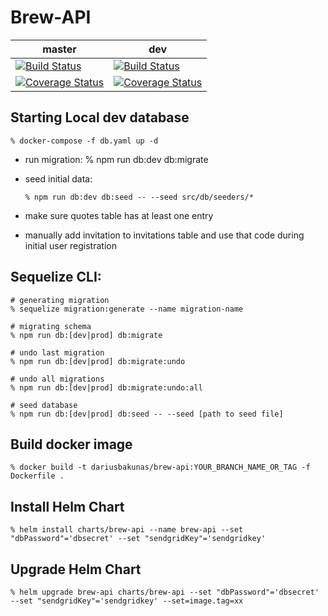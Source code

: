 # Brew-API

| master                                                                                                                                                                   | dev                                                                                                                                                                |
| ------------------------------------------------------------------------------------------------------------------------------------------------------------------------ | ------------------------------------------------------------------------------------------------------------------------------------------------------------------ |
| [![Build Status](https://travis-ci.org/dariusbakunas/brew-api.svg?branch=master)](https://travis-ci.org/dariusbakunas/brew-api)                                          | [![Build Status](https://travis-ci.org/dariusbakunas/brew-api.svg?branch=dev)](https://travis-ci.org/dariusbakunas/brew-api)                                       |
| [![Coverage Status](https://coveralls.io/repos/github/dariusbakunas/brew-api/badge.svg?branch=master)](https://coveralls.io/github/dariusbakunas/brew-api?branch=master) | [![Coverage Status](https://coveralls.io/repos/github/dariusbakunas/brew-api/badge.svg?branch=dev)](https://coveralls.io/github/dariusbakunas/brew-api?branch=dev) |

## Starting Local dev database

    % docker-compose -f db.yaml up -d

- run migration:
  % npm run db:dev db:migrate
- seed initial data:

      % npm run db:dev db:seed -- --seed src/db/seeders/*

- make sure quotes table has at least one entry
- manually add invitation to invitations table and use that code during initial user registration

## Sequelize CLI:

    # generating migration
    % sequelize migration:generate --name migration-name

    # migrating schema
    % npm run db:[dev|prod] db:migrate

    # undo last migration
    % npm run db:[dev|prod] db:migrate:undo

    # undo all migrations
    % npm run db:[dev|prod] db:migrate:undo:all

    # seed database
    % npm run db:[dev|prod] db:seed -- --seed [path to seed file]

## Build docker image

    % docker build -t dariusbakunas/brew-api:YOUR_BRANCH_NAME_OR_TAG -f Dockerfile .

## Install Helm Chart

    % helm install charts/brew-api --name brew-api --set "dbPassword"='dbsecret' --set "sendgridKey"='sendgridkey'

## Upgrade Helm Chart

    % helm upgrade brew-api charts/brew-api --set "dbPassword"='dbsecret' --set "sendgridKey"='sendgridkey' --set=image.tag=xx
